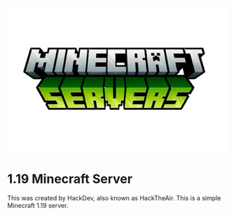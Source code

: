 ![Logo](Icon.png)
# 1.19 Minecraft Server
This was created by HackDev, also known as HackTheAir.
This is a simple Minecraft 1.19 server.

